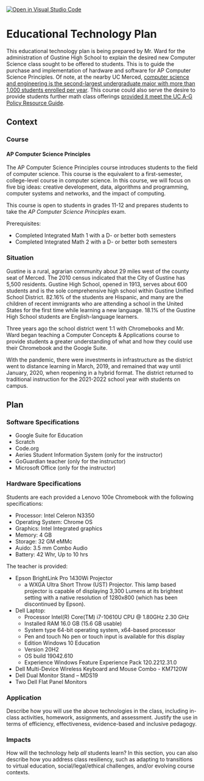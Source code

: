 [![Open in Visual Studio Code](https://classroom.github.com/assets/open-in-vscode-f059dc9a6f8d3a56e377f745f24479a46679e63a5d9fe6f495e02850cd0d8118.svg)](https://classroom.github.com/online_ide?assignment_repo_id=5750946&assignment_repo_type=AssignmentRepo)
# Educational Technology Plan
This educational technology plan is being prepared by Mr. Ward for the administration of Gustine High School to explain the desired new Computer Science class sought to be offered to students. This is to guide the purchase and implementation of hardware and software for AP Computer Science Principles. Of note, at the nearby UC Merced, [computer science and engineering is the second-largest undergraduate major with more than 1,000 students enrolled per year](https://cio.ucop.edu/uc-merced-brings-nsf-computer-science-for-all-program-to-merced-schools/). This course could also serve the desire to provide students further math class offerings [provided it meet the UC A-G Policy Resource Guide](https://hs-articulation.ucop.edu/guide/a-g-subject-requirements/c-mathematics/).

## Context

### Course
#### AP Computer Science Principles
The AP Computer Science Principles course introduces students to the field of computer science. This course is the equivalent to a first-semester, college-level course in computer science. In this course, we will focus on five big ideas: creative development, data, algorithms and programming, computer systems and networks, and the impact of computing.

This course is open to students in grades 11-12 and prepares students to take the *AP Computer Science Principles* exam.

Prerequisites:
- Completed Integrated Math 1 with a D- or better both semesters
- Completed Integrated Math 2 with a D- or better both semesters

### Situation
Gustine is a rural, agrarian community about 29 miles west of the county seat of Merced. The 2010 census indicated that the City of Gustine has 5,500 residents. Gustine High School, opened in 1913, serves about 600 students and is the sole comprehensive high school within Gustine Unified School District. 82.16% of the students are Hispanic, and many are the children of recent immigrants who are attending a school in the United States for the first time while learning a new language. 18.1% of the Gustine High School students are English-language learners.

Three years ago the school district went 1:1 with Chromebooks and Mr. Ward began teaching a Computer Concepts & Applications course to provide students a greater understanding of what and how they could use their Chromebook and the Google Suite.

With the pandemic, there were investments in infrastructure as the district went to distance learning in March, 2019, and remained that way until January, 2020, when reopening in a hybrid format. The district returned to traditional instruction for the 2021-2022 school year with students on campus.

## Plan

### Software Specifications
- Google Suite for Education
- Scratch
- Code.org
- Aeries Student Information System (only for the instructor)
- GoGuardian teacher (only for the instructor)
- Microsoft Office (only for the instructor)

### Hardware Specifications
Students are each provided a Lenovo 100e Chromebook with the following specifications:
- Processor: Intel Celeron N3350
- Operating System: Chrome OS
- Graphics: Intel Integrated graphics
- Memory: 4 GB
- Storage: 32 GM eMMc
- Auido: 3.5 mm Combo Audio
- Battery: 42 Whr, Up to 10 hrs

The teacher is provided:
- Epson BrightLink Pro 1430Wi Projector
  - a WXGA Ultra Short Throw (UST) Projector. This lamp based projector is capable of displaying 3,300 Lumens at its brightest setting with a native resolution of 1280x800 (which has been discontinued by Epson).
- Dell Laptop:
  - Processor Intel(R) Core(TM) i7-10610U CPU @ 1.80GHz   2.30 GHz
  - Installed RAM 16.0 GB (15.6 GB usable)
  - System type 64-bit operating system, x64-based processor
  - Pen and touch No pen or touch input is available for this display
  - Edition Windows 10 Education
  - Version 20H2
  - OS build 19042.610
  - Experience Windows Feature Experience Pack 120.2212.31.0
- Dell Multi-Device Wireless Keyboard and Mouse Combo - KM7120W
- Dell Dual Monitor Stand – MDS19
- Two Dell Flat Panel Monitors

### Application

Describe how you will use the above technologies in the class, including
in-class activities, homework, assignments, and assessment. Justify the use
in terms of efficiency, effectiveness, evidence-based and inclusive pedagogy.

### Impacts

How will the technology help *all* students learn? In this section, you can also
describe how you address class resiliency, such as adapting to
transitions to virtual education, social/legal/ethical challenges,  and/or
evolving course contexts.
